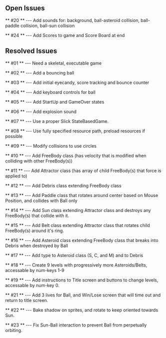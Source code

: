 ## Open Issues ##

** #20 ** --- Add sounds for: background, ball-asteroid collision, ball-paddle collision, ball-sun collision

** #24 ** --- Add Scores to game and Score Board at end


## Resolved Issues ##

** #01 ** --- Need a skeletal, executable game

** #02 ** --- Add a bouncing ball

** #03 ** --- Add initial eyecandy, score tracking and bounce counter

** #04 ** --- Add keyboard controls for ball

** #05 ** --- Add StartUp and GameOver states

** #06 ** --- Add explosion sound

** #07 ** --- Use a proper Slick StateBasedGame.

** #08 ** --- Use fully specified resource path, preload resources if possible

** #09 ** --- Modify collisions to use circles

** #10 ** --- Add FreeBody class (has velocity that is modified when colliding with other FreeBody(s))

** #11 ** --- Add Attractor class (has array of child FreeBody(s) that force is applied to)

** #12 ** --- Add Debris class extending FreeBody class

** #13 ** --- Add Paddle class that rotates around center based on Mouse Position, and collides with Ball only

** #14 ** --- Add Sun class extending Attractor class and destroys any FreeBody(s) that collide with it.

** #15 ** --- Add Belt class extending Attractor class that rotates child FreeBody(s) around it's ring.

** #16 ** --- Add Asteroid class extending FreeBody class that breaks into Debris when destroyed by Ball

** #17 ** --- Add type to Asteroid class (S, C, and M) and to Debris

** #18 ** --- Create 9 levels with progressively more Asteroids/Belts, accessable by num-keys 1-9

** #19 ** --- Add instructions to Title screen and buttons to change levels, accessable by num-key 0.

** #21 ** --- Add 3 lives for Ball, and Win/Lose screen that will time out and return to title screen.

** #22 ** --- Bake shadow on sprites, and rotate to keep oriented towards Sun.

** #23 ** --- Fix Sun-Ball interaction to prevent Ball from perpetually orbiting.
